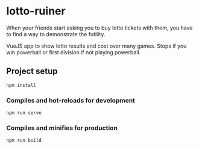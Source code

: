 # lotto-ruiner
When your friends start asking you to buy lotto tickets with them, you have to find a way to demonstrate the futility. 

VueJS app to show lotto results and cost over many games. Stops if you win powerball or first division if not playing powerball.


## Project setup
```
npm install
```

### Compiles and hot-reloads for development
```
npm run serve
```

### Compiles and minifies for production
```
npm run build
```



